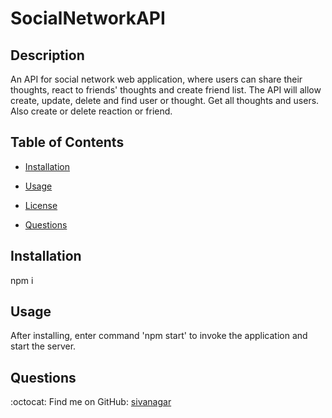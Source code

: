 # SocialNetworkAPI

## Description  <br /> 
An API for social network web application, where users can share their thoughts, react to friends' thoughts and create friend list. The API will allow create, update, delete and find user or thought. Get all thoughts and users. Also create or delete reaction or friend.


## Table of Contents

* [Installation](#installation)
* [Usage](#usage)
* [License](#license)


* [Questions](#Questions)


## Installation <br />
npm i

## Usage <br />
After installing, enter command 'npm start' to invoke the application and start the server.









## Questions

:octocat: Find me on GitHub: [sivanagar](https://github.com/sivanagar) 

